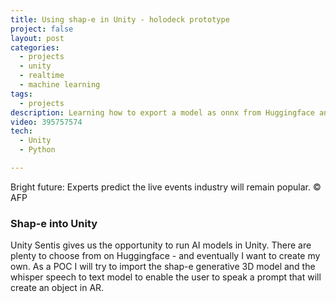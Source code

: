 ```yaml
---
title: Using shap-e in Unity - holodeck prototype
project: false
layout: post
categories:
  - projects
  - unity
  - realtime
  - machine learning
tags:
  - projects
description: Learning how to export a model as onnx from Huggingface and import into Unity
video: 395757574
tech:
  - Unity
  - Python

---
```



<div class="img_row">
	<img class="col three" src="{{ site.baseurl }}/images/2sugars/2sugars.jpg" alt="" title=""/>
</div>
<div class="col three caption">
	Bright future: Experts predict the live events industry will remain popular. © AFP
</div>


### Shap-e into Unity

Unity Sentis gives us the opportunity to  run AI models in Unity. There are plenty to choose from on Huggingface - and eventually I want to create my own. As a POC I will try to import the shap-e generative 3D model and the whisper speech to text model to enable the user to speak a prompt that will create an object in AR.